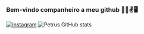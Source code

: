 ### Bem-vindo companheiro a meu github 🕺🏻✌️🖥️
[![instagram](https://img.shields.io/badge/Instagram-E4405F?style=for-the-badge&logo=instagram&logoColor=white)](https://www.instagram.com/petrus513801/)
![Petrus GitHub stats](https://github-readme-stats.vercel.app/api?username=petrus&show_icons=true&theme=tokyonight)
